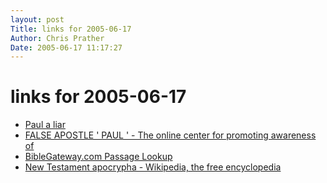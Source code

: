 ```yaml
---
layout: post
Title: links for 2005-06-17  
Author: Chris Prather
Date: 2005-06-17 11:17:27
---
```


# links for 2005-06-17
<ul class="delicious">
	<li>
		<div class="delicious-link"><a href="http://www.judaismvschristianity.com/paula.htm">Paul a liar</a></div>
	</li>
	<li>
		<div class="delicious-link"><a href="http://quicksitemaker.com/members/disciples/custom.html">FALSE APOSTLE ' PAUL ' - The online center for promoting awareness of</a></div>
	</li>
	<li>
		<div class="delicious-link"><a href="http://www.biblegateway.com/passage/?book_id=29&chapter=56&version=31">BibleGateway.com Passage Lookup</a></div>
	</li>
	<li>
		<div class="delicious-link"><a href="http://en.wikipedia.org/wiki/New_Testament_Apocrypha">New Testament apocrypha - Wikipedia, the free encyclopedia</a></div>
	</li>
</ul>

